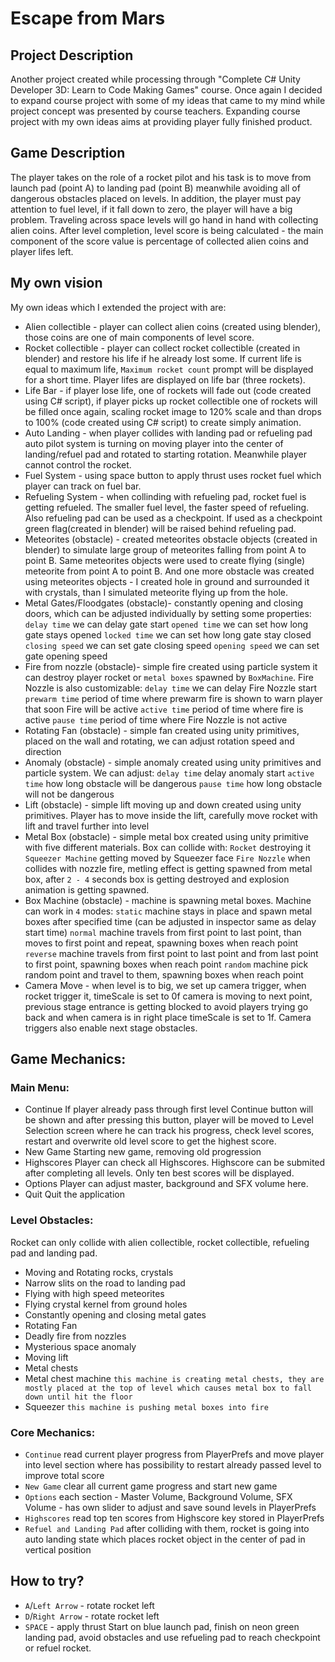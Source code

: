 # Escape from Mars
## Project Description
Another project created while processing through "Complete C# Unity Developer 3D: Learn to Code Making Games" course. Once again I decided to expand course project with some of my ideas that came to my mind while project concept was presented by course teachers. Expanding course project with my own ideas aims at providing player fully finished product.

## Game Description
The player takes on the role of a rocket pilot and his task is to move from launch pad (point A) to landing pad (point B) meanwhile avoiding all of dangerous obstacles placed on levels. In addition, the player must pay attention to fuel level, if it fall down to zero, the player will have a big problem. Traveling across space levels will go hand in hand with collecting alien coins. After level completion, level score is being calculated - the main component of the score value is percentage of collected alien coins and player lifes left.

## My own vision
My own ideas which I extended the project with are:
- Alien collectible - player can collect alien coins (created using blender), those coins are one of  main components of level score.
- Rocket collectible - player can collect rocket collectible (created in blender) and restore his life if he already lost some. If current life is equal to maximum life, `Maximum rocket count` prompt will be displayed for a short time. Player lifes are displayed on life bar (three rockets).
- Life Bar - if player lose life, one of rockets will fade out (code created using C# script), if player picks up rocket collectible one of rockets will be filled once again, scaling rocket image to 120% scale and than drops to 100% (code created using C# script) to create simply animation.
- Auto Landing - when player collides with landing pad or refueling pad auto pilot system is turning on moving player into the center of landing/refuel pad and rotated to starting rotation. Meanwhile player cannot control the rocket.
- Fuel System - using space button to apply thrust uses rocket fuel which player can track on fuel bar.
- Refueling System - when collinding with refueling pad, rocket fuel is getting refueled. The smaller fuel level, the faster speed of refueling. Also refueling pad can be used as a checkpoint. If used as a checkpoint green flag(created in blender) will be raised behind refueling pad.
- Meteorites (obstacle) - created meteorites obstacle objects (created in blender) to simulate large group of meteorites falling from point A to point B. Same meteorites objects were used to create flying (single) meteorite from point A to point B. And one more obstacle was created using meteorites objects - I created hole in ground and surrounded it with crystals, than I simulated meteorite flying up from the hole.
- Metal Gates/Floodgates (obstacle)- constantly opening and closing doors, which can be adjusted  individually by setting some properties:
`delay time` we can delay gate start
`opened time` we can set how long gate stays opened
`locked time` we can set how long gate stay closed
`closing speed` we can set gate closing speed
`opening speed` we can set gate opening speed
- Fire from nozzle (obstacle)- simple fire created using particle system it can destroy player rocket or `metal boxes` spawned by `BoxMachine`. Fire Nozzle is also customizable:
`delay time` we can delay Fire Nozzle start
`prewarm time` period of time where prewarm fire is shown to warn player that soon Fire will be active
`active time` period of time where fire is active
`pause time` period of time where Fire Nozzle is not active
- Rotating Fan (obstacle) - simple fan created using unity primitives, placed on the wall and rotating, we can adjust rotation speed and direction
- Anomaly (obstacle) - simple anomaly created using unity primitives and particle system. We can adjust:
`delay time` delay anomaly start
`active time` how long obstacle will be dangerous
`pause time` how long obstacle will not be dangerous
- Lift (obstacle) - simple lift moving up and down created using unity primitives. Player has to move inside the lift, carefully move rocket with lift and travel further into level
- Metal Box (obstacle) - simple metal box created using unity primitive with five different materials. Box can collide with:
`Rocket` destroying it
`Squeezer Machine` getting moved by Squeezer face
`Fire Nozzle` when collides with nozzle fire, metling effect is getting spawned from metal box, after `2 - 4` seconds box is getting destroyed and explosion animation is getting spawned.
- Box Machine (obstacle) - machine is spawning metal boxes. Machine can work in `4` modes:
`static` machine stays in place and spawn metal boxes after specified time (can be adjusted in inspector same as delay start time)
`normal` machine travels from first point to last point, than moves to first point and repeat, spawning boxes when reach point 
`reverse` machine travels from first point to last point and from last point to first point,  spawning boxes when reach point
`random` machine pick random point and travel to them,  spawning boxes when reach point
- Camera Move - when level is to big, we set up camera trigger, when rocket trigger it, timeScale is set to 0f camera is moving to next point, previous stage entrance is getting blocked to avoid players trying go back and when camera is in right place timeScale is set to 1f. Camera triggers also enable next stage obstacles.

## Game Mechanics:
### Main Menu:
- Continue
If player already pass through first level Continue button will be shown and after pressing this button, player will be moved to Level Selection screen where he can track his progress, check level scores, restart and overwrite old level score to get the highest score.
- New Game
Starting new game, removing old progression
- Highscores
Player can check all Highscores. Highscore can be submited after completing all levels. Only ten best scores will be displayed.
- Options
Player can adjust master, background and SFX volume here.
- Quit
Quit the application

### Level Obstacles:
Rocket can only collide with alien collectible, rocket collectible, refueling pad and landing pad.
- Moving and Rotating rocks, crystals
- Narrow slits on the road to landing pad
- Flying with high speed meteorites
- Flying crystal kernel from ground holes
- Constantly opening and closing metal gates
- Rotating Fan
- Deadly fire from nozzles
- Mysterious space anomaly
- Moving lift
- Metal chests
- Metal chest machine `this machine is creating metal chests, they are mostly placed at the top of level which causes metal box to fall down until hit the floor`
- Squeezer `this machine is pushing metal boxes into fire`

### Core Mechanics:
- `Continue` read current player progress from PlayerPrefs and move player into level section where has possibility to restart already passed level to improve total score
- `New Game` clear all current game progress and start new game
- `Options` each section - Master Volume, Background Volume, SFX Volume - has own slider to adjust and save sound levels in PlayerPrefs
- `Highscores` read top ten scores from Highscore key stored in PlayerPrefs
- `Refuel and Landing Pad` after colliding with them, rocket is going into auto landing state which places rocket object in the center of pad in vertical position

## How to try?
- `A`/`Left Arrow` - rotate rocket left
- `D`/`Right Arrow` - rotate rocket left
- `SPACE` - apply thrust
Start on blue launch pad, finish on neon green landing pad, avoid obstacles and use refueling pad to reach checkpoint or refuel rocket.
